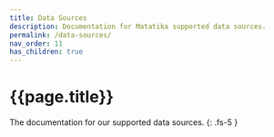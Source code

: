 ```yaml
---
title: Data Sources
description: Documentation for Matatika supported data sources.
permalink: /data-sources/
nav_order: 11
has_children: true
---
```


# {{page.title}}

The documentation for our supported data sources.
{: .fs-5 }